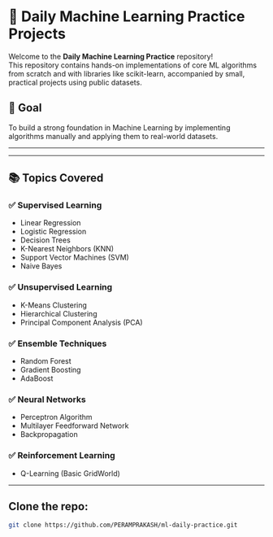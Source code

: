 # 🧠 Daily Machine Learning Practice Projects

Welcome to the **Daily Machine Learning Practice** repository!  
This repository contains hands-on implementations of core ML algorithms from scratch and with libraries like scikit-learn, accompanied by small, practical projects using public datasets.

## 📌 Goal
To build a strong foundation in Machine Learning by implementing algorithms manually and applying them to real-world datasets.

---

---

## 📚 Topics Covered

### ✅ Supervised Learning
- Linear Regression
- Logistic Regression
- Decision Trees
- K-Nearest Neighbors (KNN)
- Support Vector Machines (SVM)
- Naive Bayes

### ✅ Unsupervised Learning
- K-Means Clustering
- Hierarchical Clustering
- Principal Component Analysis (PCA)

### ✅ Ensemble Techniques
- Random Forest
- Gradient Boosting
- AdaBoost

### ✅ Neural Networks
- Perceptron Algorithm
- Multilayer Feedforward Network
- Backpropagation

### ✅ Reinforcement Learning
- Q-Learning (Basic GridWorld)

---

## Clone the repo:
```bash
git clone https://github.com/PERAMPRAKASH/ml-daily-practice.git




